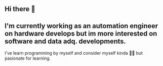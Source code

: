 ## Hi there 👋
## I'm currently working as an automation engineer on hardware develops but im more interested on software and data adq. developments.
I've learn programming by myself and consider myself kinda 👨‍🦳 but pasionate for learning.
<!--
**Spliter-C/Spliter-C** is a ✨ _special_ ✨ repository because its `README.md` (this file) appears on your GitHub profile.

Here are some ideas to get you started:

- 🔭 I’m currently working on ...
- 🌱 I’m currently learning ...
- 👯 I’m looking to collaborate on ...
- 🤔 I’m looking for help with ...
- 💬 Ask me about ...
- 📫 How to reach me: ...
- 😄 Pronouns: ...
- ⚡ Fun fact: ...
-->
